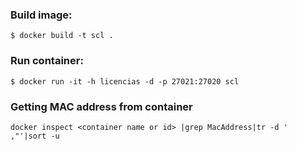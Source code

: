 ### Build image:
```console
$ docker build -t scl .
```
### Run container:
```console
$ docker run -it -h licencias -d -p 27021:27020 scl 
```
### Getting MAC address from container
```console
docker inspect <container name or id> |grep MacAddress|tr -d ' ,"'|sort -u
```
